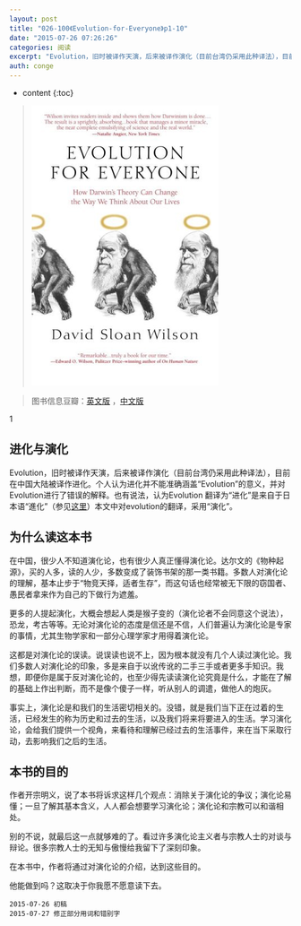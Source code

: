 ```yaml
---
layout: post
title: "026-100《Evolution-for-Everyone》p1-10"
date: "2015-07-26 07:26:26"
categories: 阅读
excerpt: "Evolution，旧时被译作天演，后来被译作演化（目前台湾仍采用此种译法），目前在中国大陆被译作进化。个人认为进化并不能准确涵盖“Evolution”的意义，并对Evolution进行了错误的解释。也有说法，认为Evolution 翻译为“进化”是来自于日本语“進化”..."
auth: conge
---
```

* content
{:toc}

>  ![Evolution for Everyone 封面](/assets/images/阅读/118382-82fb2ece17c628e9.jpg)

> 图书信息豆瓣：[英文版](http://book.douban.com/subject/2570988/) ，[中文版](http://book.douban.com/subject/10588813/)


1  

## 进化与演化

Evolution，旧时被译作天演，后来被译作演化（目前台湾仍采用此种译法），目前在中国大陆被译作进化。个人认为进化并不能准确涵盖“Evolution”的意义，并对Evolution进行了错误的解释。也有说法，认为Evolution 翻译为“进化”是来自于日本语“進化”（参见[这里](http://blog.sciencenet.cn/home.php?mod=space&uid=41757&do=blog&id=273972)）本文中对evolution的翻译，采用“演化”。

## 为什么读这本书

在中国，很少人不知道演化论，也有很少人真正懂得演化论。达尔文的《物种起源》，买的人多，读的人少，多数变成了装饰书架的那一类书籍。多数人对演化论的理解，基本止步于“物竞天择，适者生存”，而这句话也经常被无下限的窃国者、愚民者拿来作为自己的下做行为遮羞。

更多的人提起演化，大概会想起人类是猴子变的（演化论者不会同意这个说法），恐龙，考古等等。无论对演化论的态度是信还是不信，人们普遍认为演化论是专家的事情，尤其生物学家和一部分心理学家才用得着演化论。

这都是对演化论的误读。说误读也说不上，因为根本就没有几个人读过演化论。我们多数人对演化论的印象，多是来自于以讹传讹的二手三手或者更多手知识。我想，即便你是属于反对演化论的，也至少得先读读演化论究竟是什么，才能在了解的基础上作出判断，而不是像个傻子一样，听从别人的调遣，做他人的炮灰。

事实上，演化论是和我们的生活密切相关的。没错，就是我们当下正在过着的生活，已经发生的称为历史和过去的生活，以及我们将来将要进入的生活。学习演化论，会给我们提供一个视角，来看待和理解已经过去的生活事件，来在当下采取行动，去影响我们之后的生活。

## 本书的目的

作者开宗明义，说了本书将诉求这样几个观点：消除关于演化论的争议；演化论易懂；一旦了解其基本含义，人人都会想要学习演化论；演化论和宗教可以和谐相处。

别的不说，就最后这一点就够难的了。看过许多演化论主义者与宗教人士的对谈与辩论。很多宗教人士的无知与傲慢给我留下了深刻印象。

在本书中，作者将通过对演化论的介绍，达到这些目的。

他能做到吗？这取决于你我愿不愿意读下去。

```
2015-07-26 初稿
2015-07-27 修正部分用词和错别字

```
